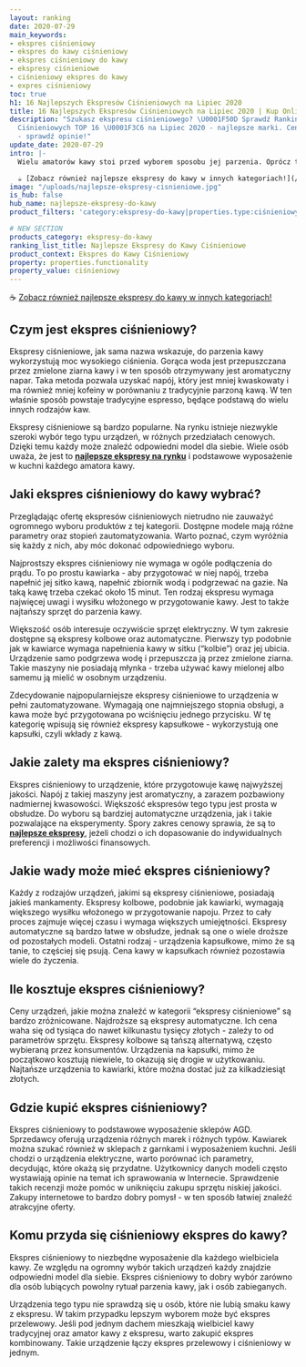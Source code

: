 ```yaml
---
layout: ranking
date: 2020-07-29
main_keywords:
- ekspres ciśnieniowy
- ekspres do kawy ciśnieniowy
- ekspres ciśnieniowy do kawy
- ekspresy ciśnieniowe
- ciśnieniowy ekspres do kawy
- expres ciśnieniowy
toc: true
h1: 16 Najlepszych Ekspresów Ciśnieniowych na Lipiec 2020
title: 16 Najlepszych Ekspresów Ciśnieniowych na Lipiec 2020 | Kup Online
description: "Szukasz ekspresu ciśnieniowego? \U0001F50D Sprawdź Ranking Ekspresów
  Ciśnieniowych TOP 16 \U0001F3C6 na Lipiec 2020 - najlepsze marki. Ceny od XXX złotych
  - sprawdź opinie!"
update_date: 2020-07-29
intro: |-
  Wielu amatorów kawy stoi przed wyborem sposobu jej parzenia. Oprócz tradycyjnego zalewania kawy gorącą wodą istnieje także metoda wykorzystująca wysokie ciśnienie. Potrzebny do tego jest odpowiedni ekspres ciśnieniowy do kawy, dzięki któremu przygotowany napój będzie miał wyjątkowy smak. Czym charakteryzują się ekspresy ciśnieniowe? Jaki rodzaj sprzętu będzie najbardziej odpowiedni?

  ☕ [Zobacz również najlepsze ekspresy do kawy w innych kategoriach!](/pl/recenzje/najlepsze-ekspresy-do-kawy.html "Najlepsze ekspresy do kawy")
image: "/uploads/najlepsze-ekspresy-cisnieniowe.jpg"
is_hub: false
hub_name: najlepsze-ekspresy-do-kawy
product_filters: 'category:ekspresy-do-kawy|properties.type:ciśnieniowy'

# NEW SECTION
products_category: ekspresy-do-kawy
ranking_list_title: Najlepsze Ekspresy do Kawy Ciśnieniowe
product_context: Ekspres do Kawy Ciśnieniowy
property: properties.functionality
property_value: ciśnieniowy
---
```

☕ [Zobacz również najlepsze ekspresy do kawy w innych kategoriach!](/pl/recenzje/najlepsze-ekspresy-do-kawy.html "Najlepsze ekspresy do kawy")

## Czym jest ekspres ciśnieniowy?

Ekspresy ciśnieniowe, jak sama nazwa wskazuje, do parzenia kawy wykorzystują moc wysokiego ciśnienia. Gorąca woda jest przepuszczana przez zmielone ziarna kawy i w ten sposób otrzymywany jest aromatyczny napar. Taka metoda pozwala uzyskać napój, który jest mniej kwaskowaty i ma również mniej kofeiny w porównaniu z tradycyjnie parzoną kawą. W ten właśnie sposób powstaje tradycyjne espresso, będące podstawą do wielu innych rodzajów kaw.

Ekspresy ciśnieniowe są bardzo popularne. Na rynku istnieje niezwykle szeroki wybór tego typu urządzeń, w różnych przedziałach cenowych. Dzięki temu każdy może znaleźć odpowiedni model dla siebie. Wiele osób uważa, że jest to [**najlepsze ekspresy na rynku**](/pl/recenzje/najlepsze-ekspresy-do-kawy.html "Najlepsze ekspresy do kawy") i podstawowe wyposażenie w kuchni każdego amatora kawy.

## Jaki ekspres ciśnieniowy do kawy wybrać?

Przeglądając ofertę ekspresów ciśnieniowych nietrudno nie zauważyć ogromnego wyboru produktów z tej kategorii. Dostępne modele mają różne parametry oraz stopień zautomatyzowania. Warto poznać, czym wyróżnia się każdy z nich, aby móc dokonać odpowiedniego wyboru.

Najprostszy ekspres ciśnieniowy nie wymaga w ogóle podłączenia do prądu. To po prostu kawiarka - aby przygotować w niej napój, trzeba napełnić jej sitko kawą, napełnić zbiornik wodą i podgrzewać na gazie. Na taką kawę trzeba czekać około 15 minut. Ten rodzaj ekspresu wymaga najwięcej uwagi i wysiłku włożonego w przygotowanie kawy. Jest to także najtańszy sprzęt do parzenia kawy.

Większość osób interesuje oczywiście sprzęt elektryczny. W tym zakresie dostępne są ekspresy kolbowe oraz automatyczne. Pierwszy typ podobnie jak w kawiarce wymaga napełnienia kawy w sitku (“kolbie”) oraz jej ubicia. Urządzenie samo podgrzewa wodę i przepuszcza ją przez zmielone ziarna. Takie maszyny nie posiadają młynka - trzeba używać kawy mielonej albo samemu ją mielić w osobnym urządzeniu.

Zdecydowanie najpopularniejsze ekspresy ciśnieniowe to urządzenia w pełni zautomatyzowane. Wymagają one najmniejszego stopnia obsługi, a kawa może być przygotowana po wciśnięciu jednego przycisku. W tę kategorię wpisują się również ekspresy kapsułkowe - wykorzystują one kapsułki, czyli wkłady z kawą.

## Jakie zalety ma ekspres ciśnieniowy?

Ekspres ciśnieniowy to urządzenie, które przygotowuje kawę najwyższej jakości. Napój z takiej maszyny jest aromatyczny, a zarazem pozbawiony nadmiernej kwasowości. Większość ekspresów tego typu jest prosta w obsłudze. Do wyboru są bardziej automatyczne urządzenia, jak i takie pozwalające na eksperymenty. Spory zakres cenowy sprawia, że są to [**najlepsze ekspresy**](/pl/recenzje/najlepsze-ekspresy-do-kawy.html "Najlepsze ekspresy do kawy"), jeżeli chodzi o ich dopasowanie do indywidualnych preferencji i możliwości finansowych.

## Jakie wady może mieć ekspres ciśnieniowy?

Każdy z rodzajów urządzeń, jakimi są ekspresy ciśnieniowe, posiadają jakieś mankamenty. Ekspresy kolbowe, podobnie jak kawiarki, wymagają większego wysiłku włożonego w przygotowanie napoju. Przez to cały proces zajmuje więcej czasu i wymaga większych umiejętności. Ekspresy automatyczne są bardzo łatwe w obsłudze, jednak są one o wiele droższe od pozostałych modeli. Ostatni rodzaj - urządzenia kapsułkowe, mimo że są tanie, to częściej się psują. Cena kawy w kapsułkach również pozostawia wiele do życzenia.

## Ile kosztuje ekspres ciśnieniowy?

Ceny urządzeń, jakie można znaleźć w kategorii “ekspresy ciśnieniowe” są bardzo zróżnicowane. Najdroższe są ekspresy automatyczne. Ich cena waha się od tysiąca do nawet kilkunastu tysięcy złotych - zależy to od parametrów sprzętu. Ekspresy kolbowe są tańszą alternatywą, często wybieraną przez konsumentów. Urządzenia na kapsułki, mimo że początkowo kosztują niewiele, to okazują się drogie w użytkowaniu. Najtańsze urządzenia to kawiarki, które można dostać już za kilkadziesiąt złotych.

## Gdzie kupić ekspres ciśnieniowy?

Ekspres ciśnieniowy to podstawowe wyposażenie sklepów AGD. Sprzedawcy oferują urządzenia różnych marek i różnych typów. Kawiarek można szukać również w sklepach z garnkami i wyposażeniem kuchni. Jeśli chodzi o urządzenia elektryczne, warto porównać ich parametry, decydując, które okażą się przydatne. Użytkownicy danych modeli często wystawiają opinie na temat ich sprawowania w Internecie. Sprawdzenie takich recenzji może pomóc w uniknięciu zakupu sprzętu niskiej jakości. Zakupy internetowe to bardzo dobry pomysł - w ten sposób łatwiej znaleźć atrakcyjne oferty.

## Komu przyda się ciśnieniowy ekspres do kawy?

Ekspres ciśnieniowy to niezbędne wyposażenie dla każdego wielbiciela kawy. Ze względu na ogromny wybór takich urządzeń każdy znajdzie odpowiedni model dla siebie. Ekspres ciśnieniowy to dobry wybór zarówno dla osób lubiących powolny rytuał parzenia kawy, jak i osób zabieganych.

Urządzenia tego typu nie sprawdzą się u osób, które nie lubią smaku kawy z ekspresu. W takim przypadku lepszym wyborem może być ekspres przelewowy. Jeśli pod jednym dachem mieszkają wielbiciel kawy tradycyjnej oraz amator kawy z ekspresu, warto zakupić ekspres kombinowany. Takie urządzenie łączy ekspres przelewowy i ciśnieniowy w jednym.